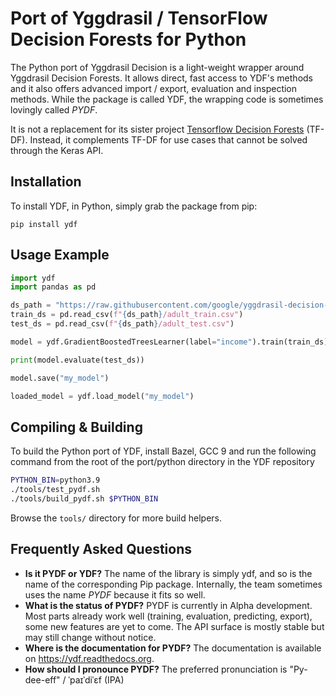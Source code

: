# Port of Yggdrasil / TensorFlow Decision Forests for Python

The Python port of Yggdrasil Decision is a light-weight wrapper around Yggdrasil
Decision Forests. It allows direct, fast access to YDF's methods and it also
offers advanced import / export, evaluation and inspection methods. While the
package is called YDF, the wrapping code is sometimes lovingly called *PYDF*.

It is not a replacement for its sister project 
[Tensorflow Decision Forests](https://github.com/tensorflow/decision-forests) 
(TF-DF). Instead, it complements TF-DF for use cases that cannot be solved 
through the Keras API.

## Installation

To install YDF, in Python, simply grab the package from pip:

```
pip install ydf
```

## Usage Example

```python
import ydf
import pandas as pd

ds_path = "https://raw.githubusercontent.com/google/yggdrasil-decision-forests/main/yggdrasil_decision_forests/test_data/dataset"
train_ds = pd.read_csv(f"{ds_path}/adult_train.csv")
test_ds = pd.read_csv(f"{ds_path}/adult_test.csv")

model = ydf.GradientBoostedTreesLearner(label="income").train(train_ds)

print(model.evaluate(test_ds))

model.save("my_model")

loaded_model = ydf.load_model("my_model")
```

## Compiling & Building

To build the Python port of YDF, install Bazel, GCC 9 and run the following
command from the root of the port/python directory in the YDF repository

```sh
PYTHON_BIN=python3.9
./tools/test_pydf.sh
./tools/build_pydf.sh $PYTHON_BIN
```

Browse the `tools/` directory for more build helpers.

## Frequently Asked Questions

*   **Is it PYDF or YDF?** The name of the library is simply ydf, and so is the
    name of the corresponding Pip package. Internally, the team sometimes uses
    the name *PYDF* because it fits so well.
*   **What is the status of PYDF?** PYDF is currently in Alpha development. Most
    parts already work well (training, evaluation, predicting, export), some new
    features are yet to come. The API surface is mostly stable but may still 
    change without notice.
*   **Where is the documentation for PYDF?** The documentation is
    available on https://ydf.readthedocs.org.
*   **How should I pronounce PYDF?** The preferred pronunciation is 
    "Py-dee-eff" / ˈpaɪˈdiˈɛf (IPA)

